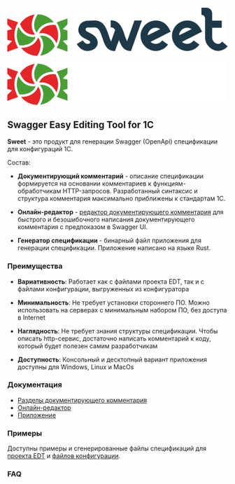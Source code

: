 ![Sweet](./logo/sweet-logo-full-light.svg#gh-light-mode-only) ![Sweet](./logo/sweet-logo-full-dark.svg#gh-dark-mode-only)

## Swagger Easy Editing Tool for 1С

**Sweet** - это продукт для генерации Swagger (OpenApi) спецификации для конфигураций 1С. 

Состав:

- **Документирующий комментарий** - описание спецификации формируется на основании комментариев к функциям-обработчикам HTTP-запросов. Разработанный синтаксис и структура комментария максимально приближены к стандартам 1С.

- **Онлайн-редактор** - [редактор документирующего комментария](https://1c-swagger.ru) для быстрого и безошибочного написания документирующего комментария с предпоказом в Swagger UI.

- **Генератор спецификации** - бинарный файл приложения для генерации спецификации. Приложение написано на языке Rust.



### Преимущества

- **Вариативность**: Работает как с файлами проекта EDT, так и с файлами конфигурации, выгруженных из конфигуратора

- **Минимальность**: Не требует установки стороннего ПО. Можно использовать на серверах с минимальным набором ПО, без доступа в Internet

- **Наглядность**: Не требует знания структуры спецификации. Чтобы описать http-сервис, достаточно написать комментарий к коду, который будет полезен самим разработчикам

- **Доступность**: Консольный и десктопный вариант приложения доступны для Windows, Linux и MacOs


### Документация

- [Разделы документирующего комментария](docs/Разделы)
- [Онлайн-редактор](docs/Редактор)
- [Приложение](docs/Типы)

### Примеры

Доступны примеры и сгенерированные файлы спецификаций для [проекта EDT](examples/EDT) и [файлов конфигурации](examples/Conf).

### FAQ

